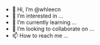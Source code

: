 - 👋 Hi, I’m @whleecn
- 👀 I’m interested in ...
- 🌱 I’m currently learning ...
- 💞️ I’m looking to collaborate on ...
- 📫 How to reach me ...

<!---
whleecn/whleecn is a ✨ special ✨ repository because its `README.md` (this file) appears on your GitHub profile.
You can click the Preview link to take a look at your changes.
--->
